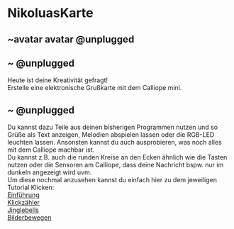 # NikoluasKarte
## ~avatar avatar @unplugged


## ~ @unplugged
Heute ist deine Kreativität gefragt!<br>
Erstelle eine elektronische Grußkarte mit dem Calliope mini.

## ~ @unplugged
Du kannst dazu Teile aus deinen bisherigen Programmen nutzen und so Grüße als Text anzeigen, Melodien abspielen lassen oder die RGB-LED leuchten lassen.
Ansonsten kannst du auch ausprobieren, was noch alles mit dem Calliope machbar ist. <br>
Du kannst z.B. auch die runden Kreise an den Ecken ähnlich wie die Tasten nutzen oder die Sensoren am Calliope, dass deine Nachricht bspw. nur im dunkeln angezeigt wird uvm. <br>
Um diese nochmal anzusehen kannst du einfach hier zu dem jeweiligen Tutorial Klicken: <br>
[Einführung](https://makecode.calliope.cc/#tutorial:https://github.com/r00b1nh00d/tutorial1) <br>
[Klickzähler](https://makecode.calliope.cc/#tutorial:https://github.com/r00b1nh00d/KlickzaehlerTutorial) <br>
[Jinglebells](https://makecode.calliope.cc/#tutorial:https://github.com/r00b1nh00d/Jinglebells) <br>
[Bilderbewegen](https://makecode.calliope.cc/#tutorial:https://github.com/r00b1nh00d/Bilderbewegen) <br>

